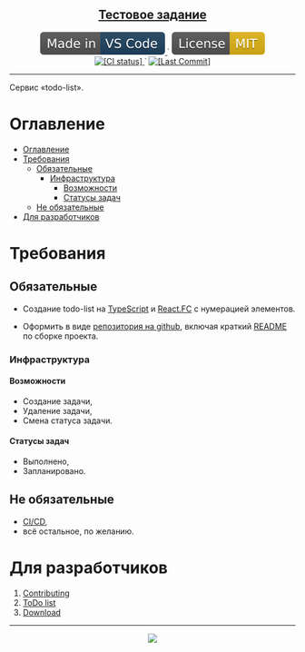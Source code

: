 
<p align="center">
	<h2 align="center">
		<a href="https://github.com/Gesugao-san/resume_project">Тестовое задание</a>
	</h2>
</p>

<p align="center">
	<!--
		Static Badges
	-->
	<a href="https://code.visualstudio.com/">
		<img alt="[Made in VS Code]"
		src="./.github/static/Made_in-VS_Code-1f425f.svg"/>
	</a>˙
	<a href="https://opensource.org/licenses/MIT">
		<img alt="[License MIT]"
		src="./.github/static/License-MIT-yellow.svg"/>
	</a>
	<br>
	<!--
		Dinamic Badges
		Note: "../.." for escaping "blob/master"
	-->
	<a href="./../../actions/workflows/main.yml">
		<img alt="[CI status]"
		src="./../../actions/workflows/main.yml/badge.svg"/>
	</a>˙
	<a href="./../../commits/">
		<img alt="[Last Commit]"
		src="https://img.shields.io/github/last-commit/Gesugao-san/resume_project"/>
	</a>
</p>

---

Сервис «todo-list».


# Оглавление

- [Оглавление](#оглавление)
- [Требования](#требования)
	- [Обязательные](#обязательные)
		- [Инфраструктура](#инфраструктура)
			- [Возможности](#возможности)
			- [Статусы задач](#статусы-задач)
	- [Не обязательные](#не-обязательные)
- [Для разработчиков](#для-разработчиков)

# Требования

## Обязательные

* Создание todo-list на [TypeScript](https://code.visualstudio.com/docs/languages/typescript) и [React.FC](https://react.dev/learn/your-first-component) с нумерацией элементов.

* Оформить в виде [репозитория на github](https://github.com/Gesugao-san/resume_project), включая краткий [README](https://github.com/Gesugao-san/resume_project#readme) по сборке проекта.

### Инфраструктура

#### Возможности
* Создание задачи,
* Удаление задачи,
* Смена статуса задачи.

#### Статусы задач
* Выполнено,
* Запланировано.

## Не обязательные
* [CI/CD](https://resources.github.com/ci-cd/),
* всё остальное, по желанию.


# Для разработчиков

 1. [Contributing](./.github/CONTRIBUTING.md)
 1. [ToDo list](./.github/TODO.md)
 1. [Download](./.github/DOWNLOAD.md)

---

<p align="center">
  <img src="https://2ip.io/bar/ip3.gif"/>
</p>

